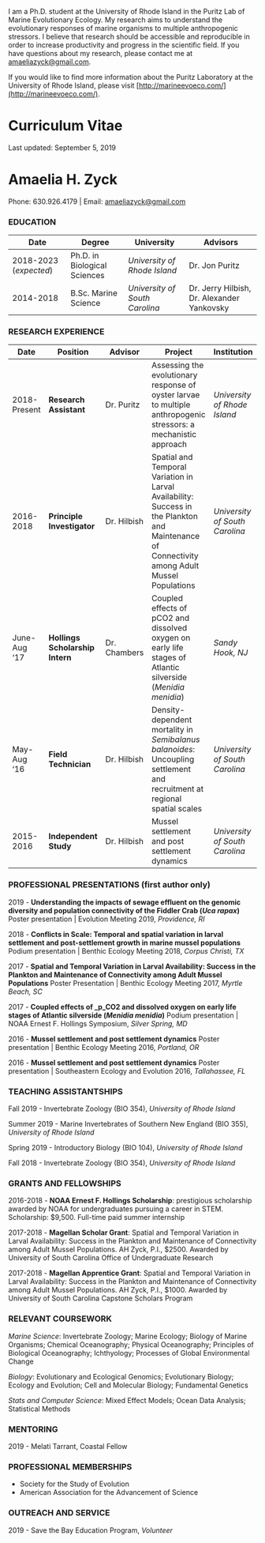 I am a Ph.D. student at the University of Rhode Island in the Puritz Lab of Marine Evolutionary Ecology. My research aims to understand the evolutionary responses of marine organisms to multiple anthropogenic stressors. I believe that research should be accessible and reproducible in order to increase productivity and progress in the scientific field. If you have questions about my research, please contact me at [amaeliazyck@gmail.com](mailto:amaeliazyck@gmail.com).

If you would like to find more information about the Puritz Laboratory at the University of Rhode Island, please visit [http://marineevoeco.com/](http://marineevoeco.com/).

# Curriculum Vitae

Last updated: September 5, 2019

# Amaelia H. Zyck
Phone: 630.926.4179 | Email: amaeliazyck@gmail.com

### EDUCATION
| Date | Degree | University | Advisors
-- | -- | -- | --
2018-2023 (_expected_)	|	Ph.D. in Biological Sciences | _University of Rhode Island_ | Dr. Jon Puritz
2014-2018	|	B.Sc. Marine Science	|	_University of South Carolina_ | Dr. Jerry Hilbish, Dr. Alexander Yankovsky

### RESEARCH EXPERIENCE
| Date | Position | Advisor | Project | Institution
-- | -- | -- | -- | -- |
2018-Present	|	**Research Assistant** | Dr. Puritz | Assessing the evolutionary response of oyster larvae to multiple anthropogenic stressors: a mechanistic approach | _University of Rhode Island_
2016-2018	|	**Principle Investigator** | Dr. Hilbish | Spatial and Temporal Variation in Larval Availability: Success in the Plankton and Maintenance of Connectivity among Adult Mussel Populations | _University of South Carolina_
June-Aug ‘17	|	**Hollings Scholarship Intern** | Dr. Chambers | Coupled effects of pCO2 and dissolved oxygen on early life stages of Atlantic silverside (_Menidia menidia_) | _Sandy Hook, NJ_
May-Aug ‘16	|	**Field Technician** | Dr. Hilbish | Density-dependent mortality in _Semibalanus balanoides_: Uncoupling settlement and recruitment at regional spatial scales | _University of South Carolina_
2015-2016	|	**Independent Study** | Dr. Hilbish | Mussel settlement and post settlement dynamics | _University of South Carolina_

### PROFESSIONAL PRESENTATIONS (first author only)
2019 -	**Understanding the impacts of sewage effluent on the genomic diversity and population connectivity of the Fiddler Crab (_Uca rapax_)** Poster presentation	|	Evolution Meeting 2019, _Providence, RI_

2018 -	**Conflicts in Scale: Temporal and spatial variation in larval settlement and post-settlement growth in marine mussel populations** Podium presentation	|	Benthic Ecology Meeting 2018, _Corpus Christi, TX_

2017 - **Spatial and Temporal Variation in Larval Availability: Success in the Plankton and Maintenance of Connectivity among Adult Mussel Populations** Poster Presentation	|	Benthic Ecology Meeting 2017, _Myrtle Beach, SC_

2017 - **Coupled effects of _p_CO2 and dissolved oxygen on early life stages of Atlantic
silverside (_Menidia menidia_)** Podium presentation	|	NOAA Ernest F. Hollings Symposium, _Silver Spring, MD_

2016 - **Mussel settlement and post settlement dynamics** Poster presentation	|	Benthic Ecology Meeting 2016, _Portland, OR_

2016 - **Mussel settlement and post settlement dynamics** Poster presentation	|	Southeastern Ecology and Evolution 2016, _Tallahassee, FL_

### TEACHING ASSISTANTSHIPS
Fall 2019	- Invertebrate Zoology (BIO 354), _University of Rhode Island_

Summer 2019 - Marine Invertebrates of Southern New England (BIO 355), _University of Rhode Island_

Spring 2019 - Introductory Biology (BIO 104), _University of Rhode Island_

Fall 2018 - Invertebrate Zoology (BIO 354), _University of Rhode Island_

### GRANTS AND FELLOWSHIPS
2016-2018	- **NOAA Ernest F. Hollings Scholarship**: prestigious scholarship awarded by NOAA for undergraduates pursuing a career in STEM. Scholarship: $9,500. Full-time paid summer internship

2017-2018 - **Magellan Scholar Grant**: Spatial and Temporal Variation in Larval Availability: Success in the Plankton and Maintenance of Connectivity among Adult Mussel Populations. AH Zyck, P.I., $2500. Awarded by University of South Carolina Office of Undergraduate Research

2017-2018 - **Magellan Apprentice Grant**: Spatial and Temporal Variation in Larval Availability: Success in the Plankton and Maintenance of Connectivity among Adult Mussel Populations. AH Zyck, P.I., $1000. Awarded by University of South Carolina Capstone Scholars Program

### RELEVANT COURSEWORK
_Marine Science_: Invertebrate Zoology; Marine Ecology; Biology of Marine Organisms; Chemical Oceanography; Physical Oceanography; Principles of Biological Oceanography; Ichthyology; Processes of Global Environmental Change

_Biology_: Evolutionary and Ecological Genomics; Evolutionary Biology; Ecology and Evolution; Cell and Molecular Biology; Fundamental Genetics

_Stats and Computer Science_: Mixed Effect Models; Ocean Data Analysis; Statistical Methods

### MENTORING

2019 - Melati Tarrant, Coastal Fellow

### PROFESSIONAL MEMBERSHIPS
* Society for the Study of Evolution
* American Association for the Advancement of Science

### OUTREACH AND SERVICE
2019 - Save the Bay Education Program, _Volunteer_

